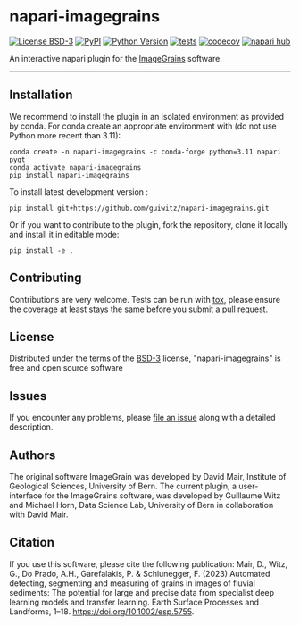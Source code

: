 # napari-imagegrains

[![License BSD-3](https://img.shields.io/pypi/l/napari-imagegrains.svg?color=green)](https://github.com/guiwitz/napari-imagegrains/raw/main/LICENSE)
[![PyPI](https://img.shields.io/pypi/v/napari-imagegrains.svg?color=green)](https://pypi.org/project/napari-imagegrains)
[![Python Version](https://img.shields.io/pypi/pyversions/napari-imagegrains.svg?color=green)](https://python.org)
[![tests](https://github.com/guiwitz/napari-imagegrains/workflows/tests/badge.svg)](https://github.com/guiwitz/napari-imagegrains/actions)
[![codecov](https://codecov.io/gh/guiwitz/napari-imagegrains/branch/main/graph/badge.svg)](https://codecov.io/gh/guiwitz/napari-imagegrains)
[![napari hub](https://img.shields.io/endpoint?url=https://api.napari-hub.org/shields/napari-imagegrains)](https://napari-hub.org/plugins/napari-imagegrains)

An interactive napari plugin for the [ImageGrains](https://github.com/dmair1989/imagegrains) software.

----------------------------------

## Installation

We recommend to install the plugin in an isolated environment as provided by conda. For conda create an appropriate environment with (do not use Python more recent than 3.11):

    conda create -n napari-imagegrains -c conda-forge python=3.11 napari pyqt
    conda activate napari-imagegrains
    pip install napari-imagegrains


To install latest development version :

    pip install git+https://github.com/guiwitz/napari-imagegrains.git

Or if you want to contribute to the plugin, fork the repository, clone it locally and install it in editable mode:

    pip install -e .


## Contributing

Contributions are very welcome. Tests can be run with [tox], please ensure
the coverage at least stays the same before you submit a pull request.

## License

Distributed under the terms of the [BSD-3] license,
"napari-imagegrains" is free and open source software

## Issues

If you encounter any problems, please [file an issue] along with a detailed description.

## Authors

The original software ImageGrain was developed by David Mair, Institute of Geological Sciences, University of Bern. The current plugin, a user-interface for the ImageGrains software, was developed by Guillaume Witz and Michael Horn, Data Science Lab, University of Bern in collaboration with David Mair.

## Citation

If you use this software, please cite the following publication: Mair, D., Witz, G., Do Prado, A.H., Garefalakis, P. & Schlunegger, F. (2023) Automated detecting, segmenting and measuring of grains in images of fluvial sediments: The potential for large and precise data from specialist deep learning models and transfer learning. Earth Surface Processes and Landforms, 1–18. <https://doi.org/10.1002/esp.5755>.


[napari]: https://github.com/napari/napari
[copier]: https://copier.readthedocs.io/en/stable/
[@napari]: https://github.com/napari
[MIT]: http://opensource.org/licenses/MIT
[BSD-3]: http://opensource.org/licenses/BSD-3-Clause
[GNU GPL v3.0]: http://www.gnu.org/licenses/gpl-3.0.txt
[GNU LGPL v3.0]: http://www.gnu.org/licenses/lgpl-3.0.txt
[Apache Software License 2.0]: http://www.apache.org/licenses/LICENSE-2.0
[Mozilla Public License 2.0]: https://www.mozilla.org/media/MPL/2.0/index.txt
[napari-plugin-template]: https://github.com/napari/napari-plugin-template

[file an issue]: https://github.com/guiwitz/napari-imagegrains/issues

[napari]: https://github.com/napari/napari
[tox]: https://tox.readthedocs.io/en/latest/
[pip]: https://pypi.org/project/pip/
[PyPI]: https://pypi.org/
